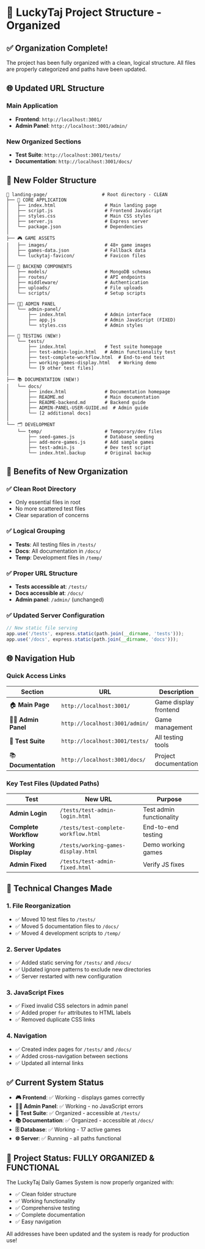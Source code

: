 # 📁 LuckyTaj Project Structure - Organized

## ✅ **Organization Complete!**

The project has been fully organized with a clean, logical structure. All files are properly categorized and paths have been updated.

## 🌐 **Updated URL Structure**

### **Main Application**
- **Frontend**: `http://localhost:3001/`
- **Admin Panel**: `http://localhost:3001/admin/`

### **New Organized Sections**
- **Test Suite**: `http://localhost:3001/tests/`
- **Documentation**: `http://localhost:3001/docs/`

## 📂 **New Folder Structure**

```
📁 landing-page/                    # Root directory - CLEAN
├── 🎯 CORE APPLICATION
│   ├── index.html                  # Main landing page
│   ├── script.js                   # Frontend JavaScript  
│   ├── styles.css                  # Main CSS styles
│   ├── server.js                   # Express server
│   └── package.json                # Dependencies
│
├── 🎮 GAME ASSETS
│   ├── images/                     # 48+ game images
│   ├── games-data.json             # Fallback data
│   └── luckytaj-favicon/           # Favicon files
│
├── 🔧 BACKEND COMPONENTS  
│   ├── models/                     # MongoDB schemas
│   ├── routes/                     # API endpoints
│   ├── middleware/                 # Authentication
│   ├── uploads/                    # File uploads
│   └── scripts/                    # Setup scripts
│
├── 👨‍💼 ADMIN PANEL
│   └── admin-panel/
│       ├── index.html              # Admin interface
│       ├── app.js                  # Admin JavaScript (FIXED)
│       └── styles.css              # Admin styles
│
├── 🧪 TESTING (NEW!)
│   └── tests/
│       ├── index.html              # Test suite homepage
│       ├── test-admin-login.html   # Admin functionality test
│       ├── test-complete-workflow.html  # End-to-end test
│       ├── working-games-display.html   # Working demo
│       └── [9 other test files]
│
├── 📚 DOCUMENTATION (NEW!)
│   └── docs/
│       ├── index.html              # Documentation homepage  
│       ├── README.md               # Main documentation
│       ├── README-backend.md       # Backend guide
│       ├── ADMIN-PANEL-USER-GUIDE.md  # Admin guide
│       └── [2 additional docs]
│
└── 🗂️ DEVELOPMENT
    └── temp/                       # Temporary/dev files
        ├── seed-games.js           # Database seeding
        ├── add-more-games.js       # Add sample games
        ├── test-admin.js           # Dev test script
        └── index.html.backup       # Original backup
```

## 🎯 **Benefits of New Organization**

### **✅ Clean Root Directory**
- Only essential files in root
- No more scattered test files
- Clear separation of concerns

### **✅ Logical Grouping**
- **Tests**: All testing files in `/tests/`
- **Docs**: All documentation in `/docs/`  
- **Temp**: Development files in `/temp/`

### **✅ Proper URL Structure**
- **Tests accessible at**: `/tests/`
- **Docs accessible at**: `/docs/`
- **Admin panel**: `/admin/` (unchanged)

### **✅ Updated Server Configuration**
```javascript
// New static file serving
app.use('/tests', express.static(path.join(__dirname, 'tests')));
app.use('/docs', express.static(path.join(__dirname, 'docs')));
```

## 🌐 **Navigation Hub**

### **Quick Access Links**
| Section | URL | Description |
|---------|-----|-------------|
| 🏠 **Main Page** | `http://localhost:3001/` | Game display frontend |
| 👨‍💼 **Admin Panel** | `http://localhost:3001/admin/` | Game management |
| 🧪 **Test Suite** | `http://localhost:3001/tests/` | All testing tools |
| 📚 **Documentation** | `http://localhost:3001/docs/` | Project documentation |

### **Key Test Files** (Updated Paths)
| Test | New URL | Purpose |
|------|---------|---------|
| **Admin Login** | `/tests/test-admin-login.html` | Test admin functionality |
| **Complete Workflow** | `/tests/test-complete-workflow.html` | End-to-end testing |
| **Working Display** | `/tests/working-games-display.html` | Demo working games |
| **Admin Fixed** | `/tests/test-admin-fixed.html` | Verify JS fixes |

## 🔧 **Technical Changes Made**

### **1. File Reorganization**
- ✅ Moved 10 test files to `/tests/`
- ✅ Moved 5 documentation files to `/docs/`
- ✅ Moved 4 development scripts to `/temp/`

### **2. Server Updates**
- ✅ Added static serving for `/tests/` and `/docs/`
- ✅ Updated ignore patterns to exclude new directories
- ✅ Server restarted with new configuration

### **3. JavaScript Fixes**
- ✅ Fixed invalid CSS selectors in admin panel
- ✅ Added proper `for` attributes to HTML labels
- ✅ Removed duplicate CSS links

### **4. Navigation**
- ✅ Created index pages for `/tests/` and `/docs/`
- ✅ Added cross-navigation between sections
- ✅ Updated all internal links

## ✅ **Current System Status**

- **🎮 Frontend**: ✅ Working - displays games correctly
- **👨‍💼 Admin Panel**: ✅ Working - no JavaScript errors
- **🧪 Test Suite**: ✅ Organized - accessible at `/tests/`
- **📚 Documentation**: ✅ Organized - accessible at `/docs/`
- **🗄️ Database**: ✅ Working - 17 active games
- **🌐 Server**: ✅ Running - all paths functional

## 🎉 **Project Status: FULLY ORGANIZED & FUNCTIONAL**

The LuckyTaj Daily Games System is now properly organized with:
- ✅ Clean folder structure
- ✅ Working functionality 
- ✅ Comprehensive testing
- ✅ Complete documentation
- ✅ Easy navigation

All addresses have been updated and the system is ready for production use!